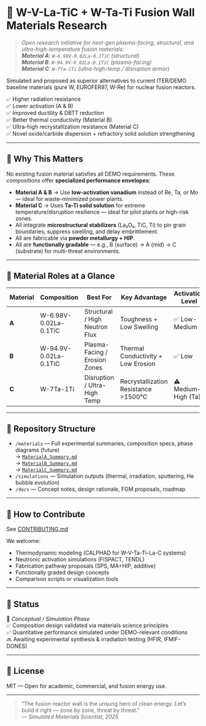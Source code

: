 # 🌋 W-V-La-TiC + W-Ta-Ti Fusion Wall Materials Research

> *Open research initiative for next-gen plasma-facing, structural, and ultra-high-temperature fusion materials:  
> **Material A**: `W-6.98V-0.02La-0.1TiC` (structural)  
> **Material B**: `W-94.9V-0.02La-0.1TiC` (plasma-facing)  
> **Material C**: `W-7Ta-1Ti` (ultra-high-temp / disruption armor)*

Simulated and proposed as superior alternatives to current ITER/DEMO baseline materials (pure W, EUROFER97, W-Re) for nuclear fusion reactors.

✅ Higher radiation resistance  
✅ Lower activation (A & B)  
✅ Improved ductility & DBTT reduction  
✅ Better thermal conductivity (Material B)  
✅ Ultra-high recrystallization resistance (Material C)  
✅ Novel oxide/carbide dispersion + refractory solid solution strengthening

---

## 🚀 Why This Matters

No existing fusion material satisfies all DEMO requirements. These compositions offer **specialized performance envelopes**:

- **Material A & B** → Use **low-activation vanadium** instead of Re, Ta, or Mo — ideal for waste-minimized power plants.
- **Material C** → Uses **Ta-Ti solid solution** for extreme temperature/disruption resilience — ideal for pilot plants or high-risk zones.
- All integrate **microstructural stabilizers** (La₂O₃, TiC, Ti) to pin grain boundaries, suppress swelling, and delay embrittlement.
- All are fabricable via **powder metallurgy + HIP**.
- All are **functionally gradable** — e.g., B (surface) → A (mid) → C (substrate) for multi-threat environments.

---

## 🧪 Material Roles at a Glance

| Material | Composition             | Best For                          | Key Advantage                  | Activation Level     |
|----------|-------------------------|-----------------------------------|--------------------------------|----------------------|
| **A**    | W-6.98V-0.02La-0.1TiC   | Structural / High Neutron Flux    | Toughness + Low Swelling       | ✅ Low-Medium        |
| **B**    | W-94.9V-0.02La-0.1TiC   | Plasma-Facing / Erosion Zones     | Thermal Conductivity + Low Erosion | ✅ Low               |
| **C**    | W-7Ta-1Ti               | Disruption / Ultra-High Temp      | Recrystallization Resistance >1500°C | ⚠️ Medium-High (Ta) |

---

## 📂 Repository Structure

- `/materials` — Full experimental summaries, composition specs, phase diagrams (future)  
  → [`MaterialA_Summary.md`](materials/MaterialA_Summary.md)  
  → [`MaterialB_Summary.md`](materials/MaterialB_Summary.md)  
  → [`MaterialC_Summary.md`](materials/MaterialC_Summary.md)  
- `/simulations` — Simulation outputs (thermal, irradiation, sputtering, He bubble evolution)
- `/docs` — Concept notes, design rationale, FGM proposals, roadmap

---

## 🤝 How to Contribute

See [CONTRIBUTING.md](CONTRIBUTING.md)

We welcome:
- Thermodynamic modeling (CALPHAD for W-V-Ta-Ti-La-C systems)
- Neutronic activation simulations (FISPACT, TENDL)
- Fabrication pathway proposals (SPS, MA+HIP, additive)
- Functionally graded design concepts
- Comparison scripts or visualization tools

---

## 🧪 Status

🔬 *Conceptual / Simulation Phase*  
✅ Composition design validated via materials science principles  
✅ Quantitative performance simulated under DEMO-relevant conditions  
🔜 Awaiting experimental synthesis & irradiation testing (HFIR, IFMIF-DONES)

---

## 📜 License

MIT — Open for academic, commercial, and fusion energy use.

---

> “The fusion reactor wall is the unsung hero of clean energy. Let’s build it right — zone by zone, threat by threat.”  
> — *Simulated Materials Scientist, 2025*
